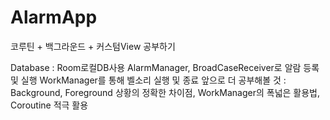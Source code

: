 # AlarmApp
코루틴 + 백그라운드 + 커스텀View 공부하기

Database : Room로컬DB사용
AlarmManager, BroadCaseReceiver로 알람 등록 및 실행
WorkManager를 통해 벨소리 실행 및 종료
앞으로 더 공부해볼 것 : Background, Foreground 상황의 정확한 차이점, WorkManager의 폭넓은 활용법, Coroutine 적극 활용
